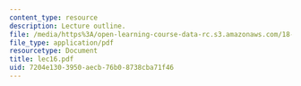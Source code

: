 ```yaml
---
content_type: resource
description: Lecture outline.
file: /media/https%3A/open-learning-course-data-rc.s3.amazonaws.com/18-443-statistics-for-applications-fall-2003/7204e1303950aecb76b08738cba71f46_lec16.pdf
file_type: application/pdf
resourcetype: Document
title: lec16.pdf
uid: 7204e130-3950-aecb-76b0-8738cba71f46
---
```

